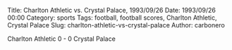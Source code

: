 Title: Charlton Athletic vs. Crystal Palace, 1993/09/26
Date: 1993/09/26 00:00
Category: sports
Tags: football, football scores, Charlton Athletic, Crystal Palace
Slug: charlton-athletic-vs-crystal-palace
Author: carbonero


Charlton Athletic 0 - 0 Crystal Palace
